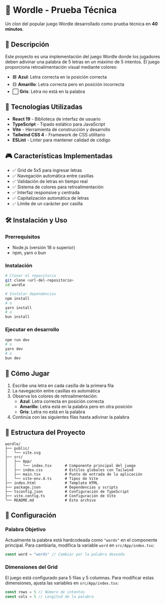 # 🎯 Wordle - Prueba Técnica

Un clon del popular juego Wordle desarrollado como prueba técnica en **40 minutos**.

## 📝 Descripción

Este proyecto es una implementación del juego Wordle donde los jugadores deben adivinar una palabra de 5 letras en un máximo de 5 intentos. El juego proporciona retroalimentación visual mediante colores:

- 🟦 **Azul**: Letra correcta en la posición correcta
- 🟨 **Amarillo**: Letra correcta pero en posición incorrecta  
- ⬜ **Gris**: Letra no está en la palabra

## 🚀 Tecnologías Utilizadas

- **React 19** - Biblioteca de interfaz de usuario
- **TypeScript** - Tipado estático para JavaScript
- **Vite** - Herramienta de construcción y desarrollo
- **Tailwind CSS 4** - Framework de CSS utilitario
- **ESLint** - Linter para mantener calidad de código

## 🎮 Características Implementadas

- ✅ Grid de 5x5 para ingresar letras
- ✅ Navegación automática entre casillas
- ✅ Validación de letras en tiempo real
- ✅ Sistema de colores para retroalimentación
- ✅ Interfaz responsive y centrada
- ✅ Capitalización automática de letras
- ✅ Límite de un carácter por casilla

## 🛠️ Instalación y Uso

### Prerrequisitos
- Node.js (versión 18 o superior)
- npm, yarn o bun

### Instalación

```bash
# Clonar el repositorio
git clone <url-del-repositorio>
cd wordle

# Instalar dependencias
npm install
# o
yarn install
# o
bun install
```

### Ejecutar en desarrollo

```bash
npm run dev
# o
yarn dev
# o
bun dev
```


## 🎯 Cómo Jugar

1. Escribe una letra en cada casilla de la primera fila
2. La navegación entre casillas es automática
3. Observa los colores de retroalimentación:
   - **Azul**: Letra correcta en posición correcta
   - **Amarillo**: Letra está en la palabra pero en otra posición
   - **Gris**: Letra no está en la palabra
4. Continúa con las siguientes filas hasta adivinar la palabra

## 📁 Estructura del Proyecto

```
wordle/
├── public/
│   └── vite.svg
├── src/
│   ├── App/
│   │   └── index.tsx      # Componente principal del juego
│   ├── index.css          # Estilos globales con Tailwind
│   ├── main.tsx           # Punto de entrada de la aplicación
│   └── vite-env.d.ts      # Tipos de Vite
├── index.html             # Template HTML
├── package.json           # Dependencias y scripts
├── tsconfig.json          # Configuración de TypeScript
├── vite.config.ts         # Configuración de Vite
└── README.md              # Este archivo
```

## 🔧 Configuración

### Palabra Objetivo
Actualmente la palabra está hardcodeada como `"words"` en el componente principal. Para cambiarla, modifica la variable `word` en `src/App/index.tsx`:

```typescript
const word = "words" // Cambiar por la palabra deseada
```

### Dimensiones del Grid
El juego está configurado para 5 filas y 5 columnas. Para modificar estas dimensiones, ajusta las variables en `src/App/index.tsx`:

```typescript
const rows = 5 // Número de intentos
const cols = 5 // Longitud de la palabra
```
